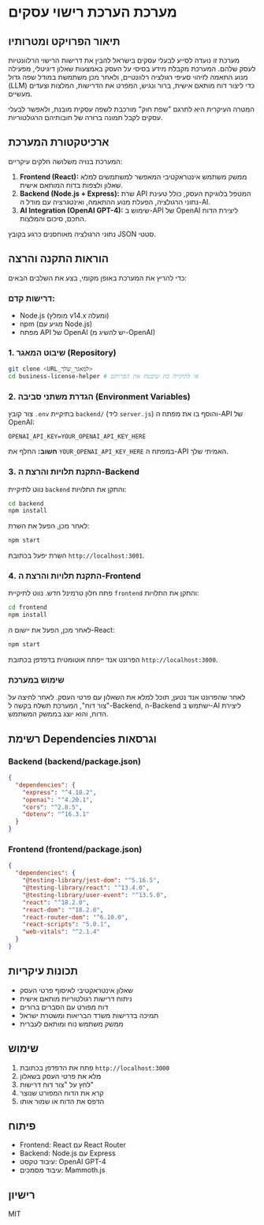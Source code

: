# מערכת הערכת רישוי עסקים

## תיאור הפרויקט ומטרותיו
מערכת זו נועדה לסייע לבעלי עסקים בישראל להבין את דרישות הרישוי הרלוונטיות לעסק שלהם. המערכת מקבלת מידע בסיסי על העסק באמצעות שאלון דיגיטלי, מפעילה מנוע התאמה לזיהוי סעיפי רגולציה רלוונטיים, ולאחר מכן משתמשת במודל שפה גדול (LLM) כדי ליצור דוח מותאם אישית, ברור ונגיש, המפרט את הדרישות, המלצות וצעדים מעשיים.

המטרה העיקרית היא לתרגם "שפת חוק" מורכבת לשפה עסקית מובנת, ולאפשר לבעלי עסקים לקבל תמונה ברורה של חובותיהם הרגולטוריות.

## ארכיטקטורת המערכת

המערכת בנויה משלושה חלקים עיקריים:
1.  **Frontend (React):** ממשק משתמש אינטראקטיבי המאפשר למשתמשים למלא שאלון ולצפות בדוח המותאם אישית.
2.  **Backend (Node.js + Express):** שרת API המטפל בלוגיקת העסק, כולל טעינת נתוני הרגולציה, הפעלת מנוע ההתאמה, ואינטגרציה עם מודל ה-AI.
3.  **AI Integration (OpenAI GPT-4):** שימוש ב-API של OpenAI ליצירת הדוח החכם, סיכום והמלצות.

נתוני הרגולציה מאוחסנים כרגע בקובץ JSON סטטי.

## הוראות התקנה והרצה

כדי להריץ את המערכת באופן מקומי, בצע את השלבים הבאים:

### דרישות קדם:
*   Node.js (מומלץ v14.x ומעלה)
*   npm (מגיע עם Node.js)
*   מפתח API של OpenAI (יש להשיג מ-OpenAI)

### 1. שיבוט המאגר (Repository)
```bash
git clone <URL_למאגר_שלך>
cd business-license-helper # או לתיקייה בה שיבטת את הפרויקט
```

### 2. הגדרת משתני סביבה (Environment Variables)
צור קובץ `.env` בתיקיית `backend/` (ליד `server.js`) והוסף בו את מפתח ה-API של OpenAI:
```
OPENAI_API_KEY=YOUR_OPENAI_API_KEY_HERE
```
**חשוב:** החלף את `YOUR_OPENAI_API_KEY_HERE` במפתח ה-API האמיתי שלך.

### 3. התקנת תלויות והרצת ה-Backend
נווט לתיקיית `backend` והתקן את התלויות:
```bash
cd backend
npm install
```
לאחר מכן, הפעל את השרת:
```bash
npm start
```
השרת יפעל בכתובת `http://localhost:3001`.

### 4. התקנת תלויות והרצת ה-Frontend
פתח חלון טרמינל חדש. נווט לתיקיית `frontend` והתקן את התלויות:
```bash
cd frontend
npm install
```
לאחר מכן, הפעל את יישום ה-React:
```bash
npm start
```
הפרונט אנד ייפתח אוטומטית בדפדפן בכתובת `http://localhost:3000`.

### שימוש במערכת
לאחר שהפרונט אנד נטען, תוכל למלא את השאלון עם פרטי העסק. לאחר לחיצה על "צור דוח", המערכת תשלח בקשה ל-Backend, ה-Backend ישתמש ב-AI ליצירת הדוח, והוא יוצג בממשק המשתמש.

## רשימת Dependencies וגרסאות

### Backend (backend/package.json)
```json
{
  "dependencies": {
    "express": "^4.18.2",
    "openai": "^4.20.1",
    "cors": "^2.8.5",
    "dotenv": "^16.3.1"
  }
}
```

### Frontend (frontend/package.json)
```json
{
  "dependencies": {
    "@testing-library/jest-dom": "^5.16.5",
    "@testing-library/react": "^13.4.0",
    "@testing-library/user-event": "^13.5.0",
    "react": "^18.2.0",
    "react-dom": "^18.2.0",
    "react-router-dom": "^6.10.0",
    "react-scripts": "5.0.1",
    "web-vitals": "^2.1.4"
  }
}
```

## תכונות עיקריות

- שאלון אינטראקטיבי לאיסוף פרטי העסק
- ניתוח דרישות רגולטוריות מותאם אישית
- דוח מפורט עם הסברים ברורים
- תמיכה בדרישות משרד הבריאות ומשטרת ישראל
- ממשק משתמש נוח ומותאם לעברית

## שימוש

1. פתח את הדפדפן בכתובת `http://localhost:3000`
2. מלא את פרטי העסק בשאלון
3. לחץ על "צור דוח דרישות"
4. קרא את הדוח המפורט שנוצר
5. הדפס את הדוח או שמור אותו

## פיתוח

- Frontend: React עם React Router
- Backend: Node.js עם Express
- עיבוד טקסט: OpenAI GPT-4
- עיבוד מסמכים: Mammoth.js

## רישיון

MIT 
